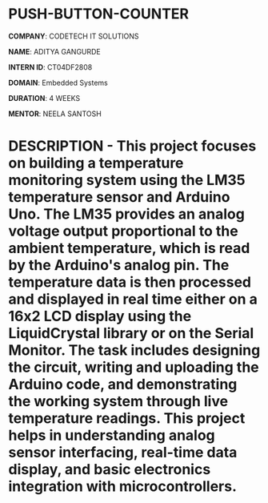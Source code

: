 # PUSH-BUTTON-COUNTER

**COMPANY**: CODETECH IT SOLUTIONS

**NAME**: ADITYA GANGURDE

**INTERN ID**: CT04DF2808

**DOMAIN**: Embedded Systems

**DURATION**: 4 WEEKS

**MENTOR**: NEELA SANTOSH

# DESCRIPTION - This project focuses on building a temperature monitoring system using the LM35 temperature sensor and Arduino Uno. The LM35 provides an analog voltage output proportional to the ambient temperature, which is read by the Arduino's analog pin. The temperature data is then processed and displayed in real time either on a 16x2 LCD display using the LiquidCrystal library or on the Serial Monitor. The task includes designing the circuit, writing and uploading the Arduino code, and demonstrating the working system through live temperature readings. This project helps in understanding analog sensor interfacing, real-time data display, and basic electronics integration with microcontrollers.

